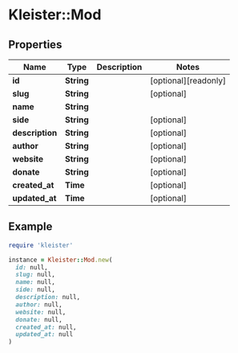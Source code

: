# Kleister::Mod

## Properties

| Name | Type | Description | Notes |
| ---- | ---- | ----------- | ----- |
| **id** | **String** |  | [optional][readonly] |
| **slug** | **String** |  | [optional] |
| **name** | **String** |  |  |
| **side** | **String** |  | [optional] |
| **description** | **String** |  | [optional] |
| **author** | **String** |  | [optional] |
| **website** | **String** |  | [optional] |
| **donate** | **String** |  | [optional] |
| **created_at** | **Time** |  | [optional] |
| **updated_at** | **Time** |  | [optional] |

## Example

```ruby
require 'kleister'

instance = Kleister::Mod.new(
  id: null,
  slug: null,
  name: null,
  side: null,
  description: null,
  author: null,
  website: null,
  donate: null,
  created_at: null,
  updated_at: null
)
```

